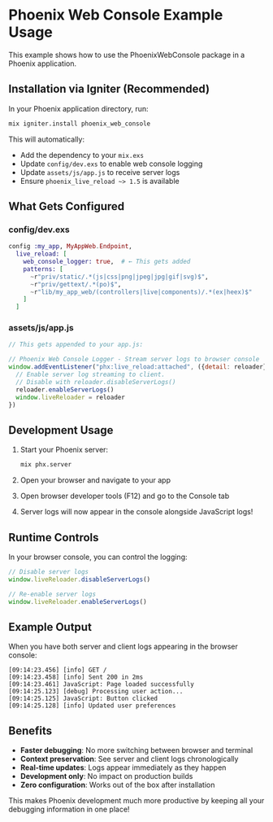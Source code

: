 # Phoenix Web Console Example Usage

This example shows how to use the PhoenixWebConsole package in a Phoenix application.

## Installation via Igniter (Recommended)

In your Phoenix application directory, run:

```bash
mix igniter.install phoenix_web_console
```

This will automatically:
- Add the dependency to your `mix.exs`
- Update `config/dev.exs` to enable web console logging  
- Update `assets/js/app.js` to receive server logs
- Ensure `phoenix_live_reload ~> 1.5` is available

## What Gets Configured

### config/dev.exs
```elixir
config :my_app, MyAppWeb.Endpoint,
  live_reload: [
    web_console_logger: true,  # ← This gets added
    patterns: [
      ~r"priv/static/.*(js|css|png|jpeg|jpg|gif|svg)$",
      ~r"priv/gettext/.*(po)$", 
      ~r"lib/my_app_web/(controllers|live|components)/.*(ex|heex)$"
    ]
  ]
```

### assets/js/app.js
```javascript
// This gets appended to your app.js:

// Phoenix Web Console Logger - Stream server logs to browser console
window.addEventListener("phx:live_reload:attached", ({detail: reloader}) => {
  // Enable server log streaming to client.
  // Disable with reloader.disableServerLogs()
  reloader.enableServerLogs()
  window.liveReloader = reloader
})
```

## Development Usage

1. Start your Phoenix server:
   ```bash
   mix phx.server
   ```

2. Open your browser and navigate to your app

3. Open browser developer tools (F12) and go to the Console tab

4. Server logs will now appear in the console alongside JavaScript logs!

## Runtime Controls

In your browser console, you can control the logging:

```javascript
// Disable server logs
window.liveReloader.disableServerLogs()

// Re-enable server logs  
window.liveReloader.enableServerLogs()
```

## Example Output

When you have both server and client logs appearing in the browser console:

```
[09:14:23.456] [info] GET /
[09:14:23.458] [info] Sent 200 in 2ms  
[09:14:23.461] JavaScript: Page loaded successfully
[09:14:25.123] [debug] Processing user action...
[09:14:25.125] JavaScript: Button clicked
[09:14:25.128] [info] Updated user preferences
```

## Benefits

- **Faster debugging**: No more switching between browser and terminal
- **Context preservation**: See server and client logs chronologically  
- **Real-time updates**: Logs appear immediately as they happen
- **Development only**: No impact on production builds
- **Zero configuration**: Works out of the box after installation

This makes Phoenix development much more productive by keeping all your debugging information in one place!